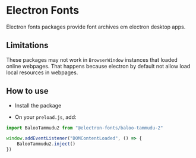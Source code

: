# Electron Fonts

Electron fonts packages provide font archives em electron desktop apps.

## Limitations

These packages may not work in `BrowserWindow` instances that loaded online webpages. That happens because electron by default not allow load local resources in webpages.

## How to use

* Install the package

* On your `preload.js`, add:

```ts
import BalooTammudu2 from "@electron-fonts/baloo-tammudu-2"

window.addEventListener("DOMContentLoaded", () => {
    BalooTammudu2.inject()
})
```